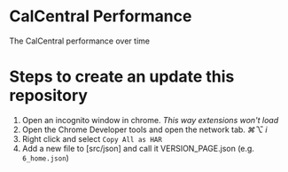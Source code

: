 # CalCentral Performance

The CalCentral performance over time

# Steps to create an update this repository

1. Open an incognito window in chrome. *This way extensions won't load*
1. Open the Chrome Developer tools and open the network tab. *&#x2318;&#x2325; i*
1. Right click and select `Copy All as HAR`
1. Add a new file to [src/json] and call it VERSION_PAGE.json (e.g. `6_home.json`)

[CalCentral production]: https://calcentral.berkeley.edu/
